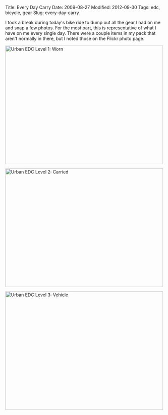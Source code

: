 Title: Every Day Carry
Date: 2009-08-27
Modified: 2012-09-30
Tags: edc, bicycle, gear
Slug: every-day-carry

I took a break during today's bike ride to dump out all the gear I had on me and snap a few photos. For the most part, this is representative of what I have on me every single day. There were a couple items in my pack that aren't normally in there, but I noted those on the Flickr photo page.

<a href="http://www.flickr.com/photos/pigmonkey/3863584064/" title="Urban EDC Level 1: Worn by Pig Monkey, on Flickr"><img src="http://farm3.static.flickr.com/2486/3863584064_d434a942a2.jpg" width="500" height="375" alt="Urban EDC Level 1: Worn" /></a>

<a href="http://www.flickr.com/photos/pigmonkey/3863588194/" title="Urban EDC Level 2: Carried by Pig Monkey, on Flickr"><img src="http://farm3.static.flickr.com/2585/3863588194_88bcd72976.jpg" width="500" height="375" alt="Urban EDC Level 2: Carried" /></a>

<a href="http://www.flickr.com/photos/pigmonkey/3863589776/" title="Urban EDC Level 3: Vehicle by Pig Monkey, on Flickr"><img src="http://farm4.static.flickr.com/3511/3863589776_4e3fd478d9.jpg" width="500" height="375" alt="Urban EDC Level 3: Vehicle" /></a>
